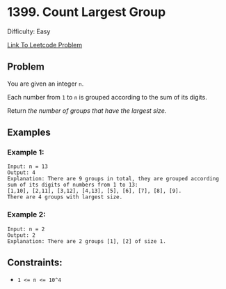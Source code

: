 # 1399. Count Largest Group
Difficulty: Easy

[Link To Leetcode Problem](https://leetcode.com/problems/count-largest-group/)

## Problem
You are given an integer `n`.

Each number from `1` to `n` is grouped according to the sum of its digits.

Return *the number of groups that have the largest size.*

## Examples
### Example 1:
```
Input: n = 13
Output: 4
Explanation: There are 9 groups in total, they are grouped according sum of its digits of numbers from 1 to 13:
[1,10], [2,11], [3,12], [4,13], [5], [6], [7], [8], [9].
There are 4 groups with largest size.
```
### Example 2:
```
Input: n = 2
Output: 2
Explanation: There are 2 groups [1], [2] of size 1.
```

## Constraints:
- `1 <= n <= 10^4`